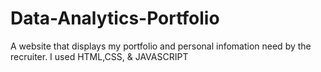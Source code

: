 # Data-Analytics-Portfolio
A website that displays my portfolio and personal infomation need by the recruiter. I used HTML,CSS, &amp; JAVASCRIPT
